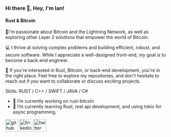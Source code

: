### Hi there 👋, Hey, I'm Ian!
#### Rust & Bitcoin
🚀I'm passionate about Bitcoin and the Lightning Network, as well as exploring other Layer 2 solutions that empower the world of Bitcoin.

💻 I thrive at solving complex problems and building efficient, robust, and secure software. While I appreciate a well-designed front-end, my goal is to become a back-end engineer.

🔧 If you're interested in Rust, Bitcoin, or back-end development, you're in the right place. Feel free to explore my repositories, and don't hesitate to reach out if you want to collaborate or discuss exciting projects.


Skills: RUST / C++ / SWIFT / JAVA / C#

- 🔭 I’m currently working on rust-bitcoin 
- 🌱 I’m currently learning Rust, rest api development, and using tokio for async programming. 


[<img src='https://cdn.jsdelivr.net/npm/simple-icons@3.0.1/icons/github.svg' alt='github' height='40'>](https://github.com/slanesuke)  [<img src='https://cdn.jsdelivr.net/npm/simple-icons@3.0.1/icons/linkedin.svg' alt='linkedin' height='40'>](https://www.linkedin.com/in/ian-slane/)  [<img src='https://cdn.jsdelivr.net/npm/simple-icons@3.0.1/icons/twitter.svg' alt='twitter' height='40'>](https://twitter.com/ian_slane)  



